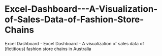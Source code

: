 # Excel-Dashboard---A-Visualization-of-Sales-Data-of-Fashion-Store-Chains
Excel Dashboard - Excel Dashboard - A visualization of sales data of (fictitious) fashion store chains in Australia
